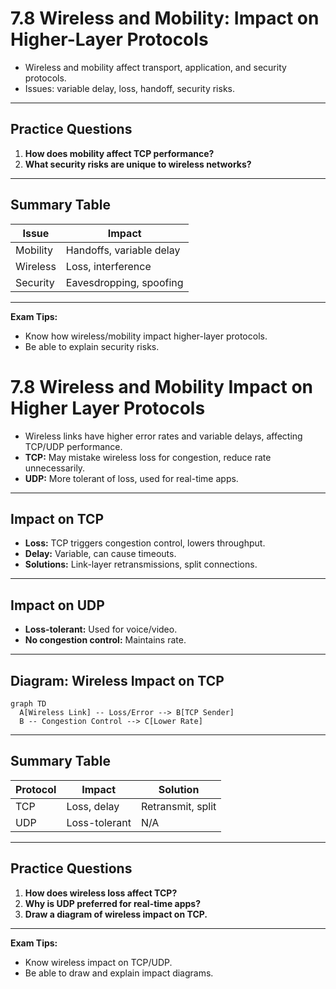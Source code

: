 # 7.8 Wireless and Mobility: Impact on Higher-Layer Protocols

- Wireless and mobility affect transport, application, and security protocols.
- Issues: variable delay, loss, handoff, security risks.

---

## Practice Questions
1. **How does mobility affect TCP performance?**
2. **What security risks are unique to wireless networks?**

---

## Summary Table
| Issue      | Impact                    |
|------------|---------------------------|
| Mobility   | Handoffs, variable delay  |
| Wireless   | Loss, interference        |
| Security   | Eavesdropping, spoofing   |

---

**Exam Tips:**
- Know how wireless/mobility impact higher-layer protocols.
- Be able to explain security risks.

# 7.8 Wireless and Mobility Impact on Higher Layer Protocols

- Wireless links have higher error rates and variable delays, affecting TCP/UDP performance.
- **TCP:** May mistake wireless loss for congestion, reduce rate unnecessarily.
- **UDP:** More tolerant of loss, used for real-time apps.

---

## Impact on TCP
- **Loss:** TCP triggers congestion control, lowers throughput.
- **Delay:** Variable, can cause timeouts.
- **Solutions:** Link-layer retransmissions, split connections.

---

## Impact on UDP
- **Loss-tolerant:** Used for voice/video.
- **No congestion control:** Maintains rate.

---

## Diagram: Wireless Impact on TCP
```mermaid
graph TD
  A[Wireless Link] -- Loss/Error --> B[TCP Sender]
  B -- Congestion Control --> C[Lower Rate]
```

---

## Summary Table
| Protocol | Impact         | Solution           |
|----------|---------------|--------------------|
| TCP      | Loss, delay   | Retransmit, split  |
| UDP      | Loss-tolerant | N/A                |

---

## Practice Questions
1. **How does wireless loss affect TCP?**
2. **Why is UDP preferred for real-time apps?**
3. **Draw a diagram of wireless impact on TCP.**

---

**Exam Tips:**
- Know wireless impact on TCP/UDP.
- Be able to draw and explain impact diagrams. 